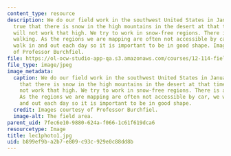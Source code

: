 ```yaml
---
content_type: resource
description: We do our field work in the southwest United States in January. It is
  true that there is snow in the high mountains in the desert at that time but we
  will not work that high. We try to work in snow-free regions. There is a lot of
  walking. As the regions we are mapping are often not accessible by car, we will
  walk in and out each day so it is important to be in good shape. Images courtesy
  of Professor Burchfiel.
file: https://ol-ocw-studio-app-qa.s3.amazonaws.com/courses/12-114-field-geology-i-fall-2005/b899ef9ba2b7e809c93c929e0c88dd8b_lec1photo1.jpg
file_type: image/jpeg
image_metadata:
  caption: We do our field work in the southwest United States in January. It is true
    that there is snow in the high mountains in the desert at that time but we will
    not work that high. We try to work in snow-free regions. There is a lot of walking.
    As the regions we are mapping are often not accessible by car, we will walk in
    and out each day so it is important to be in good shape.
  credit: Images courtesy of Professor Burchfiel.
  image-alt: The field area.
parent_uid: 7fec6e10-9880-624a-f066-1c61f619dca6
resourcetype: Image
title: lec1photo1.jpg
uid: b899ef9b-a2b7-e809-c93c-929e0c88dd8b
---
```

